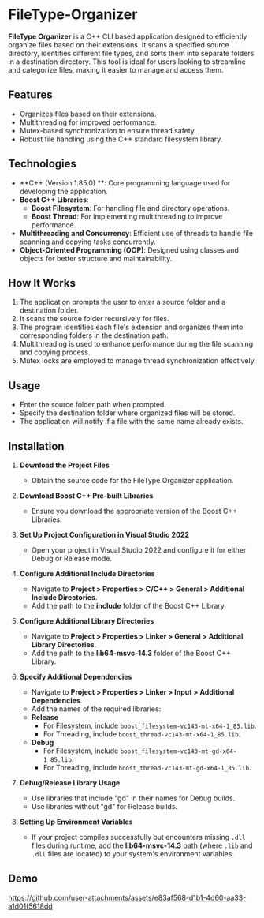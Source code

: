 # FileType-Organizer

**FileType Organizer** is a C++ CLI based application designed to efficiently organize files based on their extensions. It scans a specified source directory, identifies different file types, and sorts them into separate folders in a destination directory. This tool is ideal for users looking to streamline and categorize files, making it easier to manage and access them.

## Features
- Organizes files based on their extensions.
- Multithreading for improved performance.
- Mutex-based synchronization to ensure thread safety.
- Robust file handling using the C++ standard filesystem library.

## Technologies

- **C++ (Version 1.85.0) **: Core programming language used for developing the application.
- **Boost C++ Libraries**: 
  - **Boost Filesystem**: For handling file and directory operations.
  - **Boost Thread**: For implementing multithreading to improve performance.
- **Multithreading and Concurrency**: Efficient use of threads to handle file scanning and copying tasks concurrently.
- **Object-Oriented Programming (OOP)**: Designed using classes and objects for better structure and maintainability.

## How It Works
1. The application prompts the user to enter a source folder and a destination folder.
2. It scans the source folder recursively for files.
3. The program identifies each file's extension and organizes them into corresponding folders in the destination path.
4. Multithreading is used to enhance performance during the file scanning and copying process.
5. Mutex locks are employed to manage thread synchronization effectively.

## Usage
- Enter the source folder path when prompted.
- Specify the destination folder where organized files will be stored.
- The application will notify if a file with the same name already exists.

## Installation

1. **Download the Project Files**  
   - Obtain the source code for the FileType Organizer application.

2. **Download Boost C++ Pre-built Libraries**  
   - Ensure you download the appropriate version of the Boost C++ Libraries.

3. **Set Up Project Configuration in Visual Studio 2022**  
   - Open your project in Visual Studio 2022 and configure it for either Debug or Release mode.

4. **Configure Additional Include Directories**  
   - Navigate to **Project > Properties > C/C++ > General > Additional Include Directories**.  
   - Add the path to the **include** folder of the Boost C++ Library.

5. **Configure Additional Library Directories**  
   - Navigate to **Project > Properties > Linker > General > Additional Library Directories**.  
   - Add the path to the **lib64-msvc-14.3** folder of the Boost C++ Library.

6. **Specify Additional Dependencies**  
   - Navigate to **Project > Properties > Linker > Input > Additional Dependencies**.  
   - Add the names of the required libraries:
   - **Release**
     - For Filesystem, include `boost_filesystem-vc143-mt-x64-1_85.lib`.
     - For Threading, include `boost_thread-vc143-mt-x64-1_85.lib`.
   - **Debug**
     - For Filesystem, include `boost_filesystem-vc143-mt-gd-x64-1_85.lib`.
     - For Threading, include `boost_thread-vc143-mt-gd-x64-1_85.lib`.   

7. **Debug/Release Library Usage**  
   - Use libraries that include "gd" in their names for Debug builds.
   - Use libraries without "gd" for Release builds.

8. **Setting Up Environment Variables**  
   - If your project compiles successfully but encounters missing `.dll` files during runtime, add the **lib64-msvc-14.3** path (where `.lib` and `.dll` files are located) to your system's environment variables.

 
## Demo

https://github.com/user-attachments/assets/e83af568-d1b1-4d60-aa33-a1d01f5618dd

